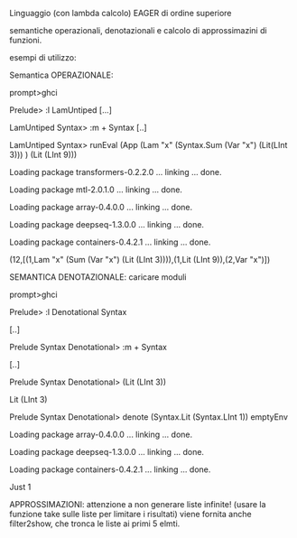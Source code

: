 Linguaggio (con lambda calcolo) EAGER di ordine superiore

semantiche operazionali, denotazionali e calcolo di approssimazini di funzioni.


esempi di utilizzo:

Semantica OPERAZIONALE:

prompt>ghci

Prelude> :l LamUntiped
[...]

LamUntiped Syntax> :m + Syntax
[..]

LamUntiped Syntax> runEval (App (Lam "x" (Syntax.Sum (Var "x") (Lit(LInt 3)))  ) (Lit (LInt 9)))

Loading package transformers-0.2.2.0 ... linking ... done.

Loading package mtl-2.0.1.0 ... linking ... done.

Loading package array-0.4.0.0 ... linking ... done.

Loading package deepseq-1.3.0.0 ... linking ... done.

Loading package containers-0.4.2.1 ... linking ... done.

(12,[(1,Lam "x" (Sum (Var "x") (Lit (LInt 3)))),(1,Lit (LInt 9)),(2,Var "x")])

SEMANTICA DENOTAZIONALE:
caricare moduli

prompt>ghci

Prelude> :l Denotational Syntax

[..]

Prelude Syntax Denotational> :m + Syntax

[..]

Prelude Syntax Denotational> (Lit (LInt 3))

Lit (LInt 3)

Prelude Syntax Denotational> denote (Syntax.Lit (Syntax.LInt 1)) emptyEnv

Loading package array-0.4.0.0 ... linking ... done.

Loading package deepseq-1.3.0.0 ... linking ... done.

Loading package containers-0.4.2.1 ... linking ... done.

Just 1

APPROSSIMAZIONI:
attenzione a non generare liste infinite! (usare la funzione take sulle liste per limitare i risultati)
viene fornita anche filter2show, che tronca le liste ai primi 5 elmti.

